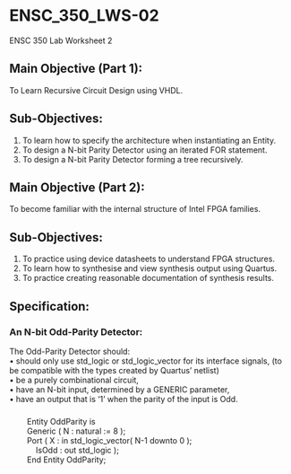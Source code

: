# ENSC_350_LWS-02  
ENSC 350 Lab Worksheet 2  

## Main Objective (Part 1):  
To Learn Recursive Circuit Design using VHDL.  

## Sub-Objectives:  
1) To learn how to specify the architecture when instantiating an Entity.  
2) To design a N-bit Parity Detector using an iterated FOR statement.  
3) To design a N-bit Parity Detector forming a tree recursively.

## Main Objective (Part 2):  
To become familiar with the internal structure of Intel FPGA families.  

## Sub-Objectives:  
1) To practice using device datasheets to understand FPGA structures.  
2) To learn how to synthesise and view synthesis output using Quartus.  
3) To practice creating reasonable documentation of synthesis results.

## Specification:  
### An N-bit Odd-Parity Detector:  
The Odd-Parity Detector should:  
• should only use std_logic or std_logic_vector for its interface signals,
(to be compatible with the types created by Quartus’ netlist)  
• be a purely combinational circuit,  
• have an N-bit input, determined by a GENERIC parameter,  
• have an output that is ‘1’ when the parity of the input is Odd.  
#####  
&nbsp; &nbsp; &nbsp; &nbsp; Entity OddParity is  
&nbsp; &nbsp; &nbsp; &nbsp; Generic ( N : natural := 8 );  
&nbsp; &nbsp; &nbsp; &nbsp; Port ( X : in std_logic_vector( N-1 downto 0 );  
&nbsp; &nbsp; &nbsp; &nbsp; &nbsp; &nbsp; IsOdd : out std_logic );  
&nbsp; &nbsp; &nbsp; &nbsp; End Entity OddParity;  
